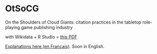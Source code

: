 # OtSoCG
On the Shoulders of Cloud Giants: citation practices in the tabletop role-playing game publishing industry

with Wikidata + R Studio = [this PDF](https://github.com/pmartinolli/OtSoCG/blob/master/Rplot.pdf)

[Explanations here (en Français)](https://jdr.hypotheses.org/1163). Soon in English.

